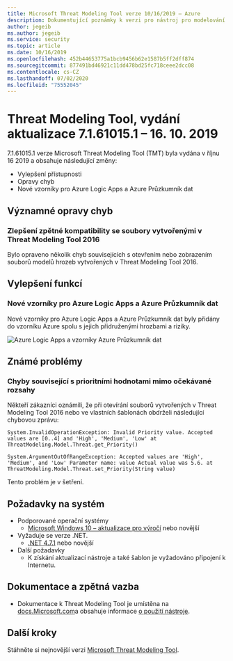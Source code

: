 ```yaml
---
title: Microsoft Threat Modeling Tool verze 10/16/2019 – Azure
description: Dokumentující poznámky k verzi pro nástroj pro modelování hrozeb
author: jegeib
ms.author: jegeib
ms.service: security
ms.topic: article
ms.date: 10/16/2019
ms.openlocfilehash: 452b44653775a1bcb9456b62e1587b5ff2dff874
ms.sourcegitcommit: 877491bd46921c11dd478bd25fc718ceee2dcc08
ms.contentlocale: cs-CZ
ms.lasthandoff: 07/02/2020
ms.locfileid: "75552045"
---
```

# <a name="threat-modeling-tool-update-release-71610151---10162019"></a>Threat Modeling Tool, vydání aktualizace 7.1.61015.1 – 16. 10. 2019

7.1.61015.1 verze Microsoft Threat Modeling Tool (TMT) byla vydána v říjnu 16 2019 a obsahuje následující změny:

- Vylepšení přístupnosti
- Opravy chyb
- Nové vzorníky pro Azure Logic Apps a Azure Průzkumník dat

## <a name="notable-bug-fixes"></a>Významné opravy chyb

### <a name="improved-backward-compatibility-with-files-created-in-threat-modeling-tool-2016"></a>Zlepšení zpětné kompatibility se soubory vytvořenými v Threat Modeling Tool 2016

Bylo opraveno několik chyb souvisejících s otevřením nebo zobrazením souborů modelů hrozeb vytvořených v Threat Modeling Tool 2016.

## <a name="feature-enhancements"></a>Vylepšení funkcí

### <a name="new-stencils-for-azure-logic-apps-and-azure-data-explorer"></a>Nové vzorníky pro Azure Logic Apps a Azure Průzkumník dat

Nové vzorníky pro Azure Logic Apps a Azure Průzkumník dat byly přidány do vzorníku Azure spolu s jejich přidruženými hrozbami a riziky.

![Azure Logic Apps a vzorníky Azure Průzkumník dat](./media/threat-modeling-tool-releases-71610151/tmt-logic-apps.png)

## <a name="known-issues"></a>Známé problémy

### <a name="errors-related-to-priority-values-outside-of-the-expected-ranges"></a>Chyby související s prioritními hodnotami mimo očekávané rozsahy

Někteří zákazníci oznámili, že při otevírání souborů vytvořených v Threat Modeling Tool 2016 nebo ve vlastních šablonách obdrželi následující chybovou zprávu:

    System.InvalidOperationException: Invalid Priority value. Accepted values are [0..4] and 'High', 'Medium', 'Low' at ThreatModeling.Model.Threat.get_Priority()
    
    System.ArgumentOutOfRangeException: Accepted values are 'High', 'Medium', and 'Low' Parameter name: value Actual value was 5.6. at ThreatModeling.Model.Threat.set_Priority(String value)

Tento problém je v šetření.

## <a name="system-requirements"></a>Požadavky na systém

- Podporované operační systémy
  - [Microsoft Windows 10 – aktualizace pro výročí](https://blogs.windows.com/windowsexperience/2016/08/02/how-to-get-the-windows-10-anniversary-update/#HTkoK5Zdv0g2F2Zq.97) nebo novější
- Vyžaduje se verze .NET.
  - [.NET 4.7.1](https://go.microsoft.com/fwlink/?LinkId=863262) nebo novější
- Další požadavky
  - K získání aktualizací nástroje a také šablon je vyžadováno připojení k Internetu.

## <a name="documentation-and-feedback"></a>Dokumentace a zpětná vazba

- Dokumentace k Threat Modeling Tool je umístěna na [docs.Microsoft.com](https://docs.microsoft.com/azure/security/azure-security-threat-modeling-tool)a obsahuje informace [o použití nástroje](https://docs.microsoft.com/azure/security/azure-security-threat-modeling-tool-getting-started).

## <a name="next-steps"></a>Další kroky

Stáhněte si nejnovější verzi [Microsoft Threat Modeling Tool](https://aka.ms/threatmodelingtool).
